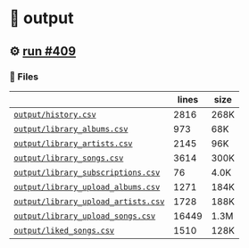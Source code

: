 # 📝  output 

## ⚙️ [run #409](https://github.com/jwenerd/ytm-dl/actions/runs/7934739341)

### 📁 Files

|                                                                         |lines|size|
|-------------------------------------------------------------------------|-----|----|
|[`output/history.csv` ](output/history.csv)                              |2816 |268K|
|[`output/library_albums.csv` ](output/library_albums.csv)                |973  |68K |
|[`output/library_artists.csv` ](output/library_artists.csv)              |2145 |96K |
|[`output/library_songs.csv` ](output/library_songs.csv)                  |3614 |300K|
|[`output/library_subscriptions.csv` ](output/library_subscriptions.csv)  |76   |4.0K|
|[`output/library_upload_albums.csv` ](output/library_upload_albums.csv)  |1271 |184K|
|[`output/library_upload_artists.csv` ](output/library_upload_artists.csv)|1728 |188K|
|[`output/library_upload_songs.csv` ](output/library_upload_songs.csv)    |16449|1.3M|
|[`output/liked_songs.csv` ](output/liked_songs.csv)                      |1510 |128K|